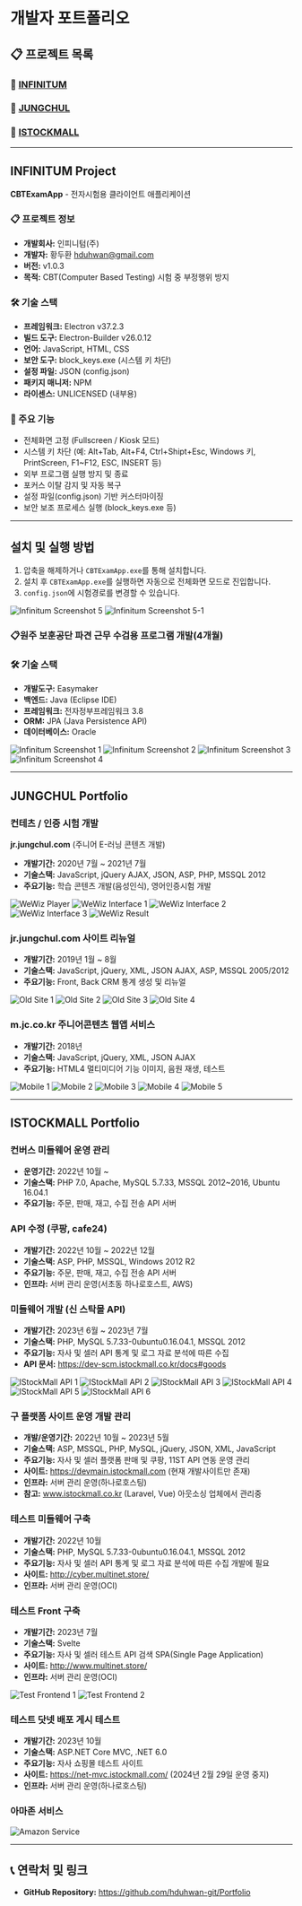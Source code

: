 # 개발자 포트폴리오

## 📋 프로젝트 목록

### 🔗 [INFINITUM](#infinitum-project)
### 🔗 [JUNGCHUL](#jungchul-portfolio) 
### 🔗 [ISTOCKMALL](#istockmall-portfolio)

---

## INFINITUM Project

**CBTExamApp** - 전자시험용 클라이언트 애플리케이션

### 📋 프로젝트 정보
- **개발회사:** 인피니텀(주) 
- **개발자:** 황두환 <hduhwan@gmail.com>
- **버전:** v1.0.3
- **목적:** CBT(Computer Based Testing) 시험 중 부정행위 방지

### 🛠 기술 스택
- **프레임워크:** Electron v37.2.3
- **빌드 도구:** Electron-Builder v26.0.12  
- **언어:** JavaScript, HTML, CSS
- **보안 도구:** block_keys.exe (시스템 키 차단)
- **설정 파일:** JSON (config.json)
- **패키지 매니저:** NPM
- **라이센스:** UNLICENSED (내부용)


### 🔧 주요 기능

- 전체화면 고정 (Fullscreen / Kiosk 모드)
- 시스템 키 차단 (예: Alt+Tab, Alt+F4, Ctrl+Shipt+Esc, Windows 키, PrintScreen, F1~F12, ESC, INSERT 등)
- 외부 프로그램 실행 방지 및 종료
- 포커스 이탈 감지 및 자동 복구
- 설정 파일(config.json) 기반 커스터마이징
- 보안 보조 프로세스 실행 (block_keys.exe 등)

---

## 설치 및 실행 방법

1. 압축을 해제하거나 `CBTExamApp.exe`를 통해 설치합니다.
2. 설치 후 `CBTExamApp.exe`를 실행하면 자동으로 전체화면 모드로 진입합니다.
3. `config.json`에 시험경로를 변경할 수 있습니다.

![Infinitum Screenshot 5](infinitum/img/5.png)
![Infinitum Screenshot 5-1](infinitum/img/5-1.png)



### 📋원주 보훈공단 파견 근무 수검용 프로그램 개발(4개월)  

### 🛠 기술 스택
- **개발도구:** Easymaker
- **백엔드:** Java (Eclipse IDE)
- **프레임워크:** 전자정부프레임워크 3.8
- **ORM:** JPA (Java Persistence API)
- **데이터베이스:** Oracle

![Infinitum Screenshot 1](infinitum/img/1.png)
![Infinitum Screenshot 2](infinitum/img/2.png)
![Infinitum Screenshot 3](infinitum/img/3.png)
![Infinitum Screenshot 4](infinitum/img/4.png)


---

## JUNGCHUL Portfolio

### 컨테츠 / 인증 시험 개발 

**jr.jungchul.com** (주니어 E-러닝 콘텐츠 개발)
- **개발기간:** 2020년 7월 ~ 2021년 7월    
- **기술스택:** JavaScript, jQuery AJAX, JSON, ASP, PHP, MSSQL 2012
- **주요기능:** 학습 콘텐츠 개발(음성인식), 영어인증시험 개발 

![WeWiz Player](jungchul/img/wewiz/player.PNG)
![WeWiz Interface 1](jungchul/img/wewiz/1.PNG)
![WeWiz Interface 2](jungchul/img/wewiz/2.PNG)
![WeWiz Interface 3](jungchul/img/wewiz/1-1.PNG)
![WeWiz Result](jungchul/img/wewiz/result.PNG)

### jr.jungchul.com 사이트 리뉴얼 
- **개발기간:** 2019년 1월 ~ 8월
- **기술스택:** JavaScript, jQuery, XML, JSON AJAX, ASP, MSSQL 2005/2012 
- **주요기능:** Front, Back CRM 통계 생성 및 리뉴얼    

![Old Site 1](jungchul/img/old/1.PNG)
![Old Site 2](jungchul/img/old/2.PNG)
![Old Site 3](jungchul/img/old/3.PNG)
![Old Site 4](jungchul/img/old/s4.PNG)

### m.jc.co.kr 주니어콘텐츠 웹앱 서비스  
- **개발기간:** 2018년 
- **기술스택:** JavaScript, jQuery, XML, JSON AJAX  
- **주요기능:** HTML4 멀티미디어 기능 이미지, 음원 재생, 테스트     

![Mobile 1](jungchul/img/m/1.PNG)
![Mobile 2](jungchul/img/m/2.PNG)
![Mobile 3](jungchul/img/m/3.PNG)
![Mobile 4](jungchul/img/m/4.PNG)
![Mobile 5](jungchul/img/m/5.PNG)

---

## ISTOCKMALL Portfolio

### 컨버스 미들웨어 운영 관리 
- **운영기간:** 2022년 10월 ~    
- **기술스택:** PHP 7.0, Apache, MySQL 5.7.33, MSSQL 2012~2016, Ubuntu 16.04.1
- **주요기능:** 주문, 판매, 재고, 수집 전송 API 서버  

### API 수정 (쿠팡, cafe24)
- **개발기간:** 2022년 10월 ~ 2022년 12월
- **기술스택:** ASP, PHP, MSSQL, Windows 2012 R2   
- **주요기능:** 주문, 판매, 재고, 수집 전송 API 서버  
- **인프라:** 서버 관리 운영(서초동 하나로호스트, AWS)

### 미들웨어 개발 (신 스탁몰 API)
- **개발기간:** 2023년 6월 ~ 2023년 7월    
- **기술스택:** PHP, MySQL 5.7.33-0ubuntu0.16.04.1, MSSQL 2012
- **주요기능:** 자사 및 셀러 API 통계 및 로그 자료 분석에 따른 수집 
- **API 문서:** https://dev-scm.istockmall.co.kr/docs#goods

![IStockMall API 1](istockmall/img/0.PNG)
![IStockMall API 2](istockmall/img/1.PNG)
![IStockMall API 3](istockmall/img/2.PNG)
![IStockMall API 4](istockmall/img/3.PNG)
![IStockMall API 5](istockmall/img/4.PNG)
![IStockMall API 6](istockmall/img/5.PNG)

### 구 플랫폼 사이트 운영 개발 관리 
- **개발/운영기간:** 2022년 10월 ~ 2023년 5월   
- **기술스택:** ASP, MSSQL, PHP, MySQL, jQuery, JSON, XML, JavaScript     
- **주요기능:** 자사 및 셀러 플랫폼 판매 및 쿠팡, 11ST API 연동 운영 관리 
- **사이트:** https://devmain.istockmall.com (현재 개발사이트만 존재)  
- **인프라:** 서버 관리 운영(하나로호스팅)  
- **참고:** www.istockmall.co.kr (Laravel, Vue) 아웃소싱 업체에서 관리중

### 테스트 미들웨어 구축 
- **개발기간:** 2022년 10월 
- **기술스택:** PHP, MySQL 5.7.33-0ubuntu0.16.04.1, MSSQL 2012
- **주요기능:** 자사 및 셀러 API 통계 및 로그 자료 분석에 따른 수집 개발에 필요  
- **사이트:** http://cyber.multinet.store/
- **인프라:** 서버 관리 운영(OCI)  

### 테스트 Front 구축  
- **개발기간:** 2023년 7월 
- **기술스택:** Svelte  
- **주요기능:** 자사 및 셀러 테스트 API 검색 SPA(Single Page Application)
- **사이트:** http://www.multinet.store/ 
- **인프라:** 서버 관리 운영(OCI)  

![Test Frontend 1](istockmall/img/m1.PNG)
![Test Frontend 2](istockmall/img/m2.PNG)

### 테스트 닷넷 배포 게시 테스트   
- **개발기간:** 2023년 10월  
- **기술스택:** ASP.NET Core MVC, .NET 6.0   
- **주요기능:** 자사 쇼핑몰 테스트 사이트 
- **사이트:** https://net-mvc.istockmall.com/ (2024년 2월 29일 운영 중지)
- **인프라:** 서버 관리 운영(하나로호스팅)

### 아마존 서비스 
![Amazon Service](jungchul/아마존서비스.PNG)

---

## 📞 연락처 및 링크
- **GitHub Repository:** https://github.com/hduhwan-git/Portfolio